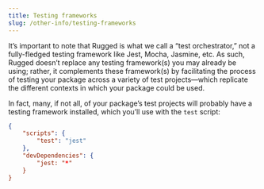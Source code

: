 ```yaml
---
title: Testing frameworks
slug: /other-info/testing-frameworks
---
```


It’s important to note that Rugged is what we call a “test orchestrator,” not a fully-fledged testing framework like Jest, Mocha, Jasmine, etc. As such, Rugged doesn’t replace any testing framework(s) you may already be using; rather, it complements these framework(s) by facilitating the process of testing your package across a variety of test projects—which replicate the different contexts in which your package could be used.

In fact, many, if not all, of your package’s test projects will probably have a testing framework installed, which you’ll use with the `test` script:

```json title="test-projects/example/package.json"
{
    "scripts": {
        "test": "jest"
    },
    "devDependencies": {
        "jest: "*"
    }
}
```